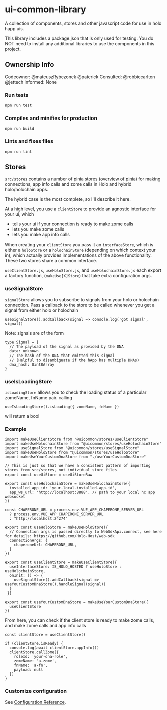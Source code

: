 # ui-common-library

A collection of components, stores and other javascript code for use in holo happ uis.

This library includes a package.json that is only used for testing. You do NOT need to install any additional libraries to use the components in this project.

## Ownership Info
Codeowner: @mateuszRybczonek @paterick
Consulted: @robbiecarlton @jettech
Informed: None


### Run tests
```
npm run test
```

### Compiles and minifies for production
```
npm run build
```

### Lints and fixes files
```
npm run lint
```

## Stores
`src/stores` contains a number of pinia stores ([overview of pinia](https://pinia.vuejs.org/getting-started.html)) for making connections, app info calls and zome calls in Holo and hybrid holo/holochain apps.

The hybrid case is the most complete, so I'll describe it here.

At a high level, you use a `clientStore` to provide an agnostic interface for your ui, which 
* tells your ui if your connection is ready to make zome calls
* lets you make zome calls
* lets you make app info calls

When creating your `clientStore` you pass it an `interfaceStore`, which is either a `holoStore` or a `holochainStore` (depending on which 
context your in), which actually provides implementations of the above functionality. These two stores share a common interface.

`useClientStore.js`, `useHoloStore.js`, and `useHolochainStore.js` each export a factory function, (`makeUse[X]Store`) that take extra configuration args.

### useSignalStore
`signalStore` allows you to subscribe to signals from your holo or holochain connection. Pass a callback to the store to be called whenever you get a signal from either holo or holochain
```
useSignalStore().addCallback(signal => console.log('got signal', signal))
```

Note: signals are of the form
```
type Signal = {
  // The payload of the signal as provided by the DNA
  data: unknown
  // The hash of the DNA that emitted this signal
  // (Helpful to disambiguate if the hApp has multiple DNAs)
  dna_hash: Uint8Array
}
```

### useIsLoadingStore
`isLoadingStore` allows you to check the loading status of a particular zomeName, fnName pair. calling
```
useIsLoadingStore().isLoading({ zomeName, fnName })
```
will return a bool

### Example

```
import makeUseClientStore from "@uicommon/stores/useClientStore"
import makeUseHolochainStore from "@uicommon/stores/useHolochainStore"
import useSignalStore from "@uicommon/stores/useSignalStore"
import makeUseHoloStore from "@uicommon/stores/useHoloStore"
import makeUseYourCustomDnaStore from "./useYourCustomDnaStore"

// This is just so that we have a consistent pattern of importing stores from src/stores, not individual store files
export const useUiStore = useUiStoreRaw

export const useHolochainStore = makeUseHolochainStore({
  installed_app_id: 'your-local-installed-app-id',
  app_ws_url: 'http://localhost:8888', // path to your local hc app websocket
})

const CHAPERONE_URL = process.env.VUE_APP_CHAPERONE_SERVER_URL
  ? process.env.VUE_APP_CHAPERONE_SERVER_URL
  : "http://localhost:24274"

export const useHoloStore = makeUseHoloStore({
  // Connection args is passed directly to WebSdkApi.connect, see here for details: https://github.com/Holo-Host/web-sdk
  connectionArgs: {
    chaperoneUrl: CHAPERONE_URL,
  }
})

export const useClientStore = makeUseClientStore({
  useInterfaceStore: IS_HOLO_HOSTED ? useHoloStore : useHolochainStore,
  onInit: () => {
    useSignalStore().addCallback(signal => useYourCustomDnaStore().handleSignal(signal))
  }
 })

export const useYourCustomDnaStore = makeUseYourCustomDnaStore({ 
  useClientStore
})

```

From here, you can check if the client store is ready to make zome calls, and make zome calls and app info calls
```
const clientStore = useClientStore()

if (clientStore.isReady) {
  console.log(await clientStore.appInfo()) 
  clientStore.callZome({
    roleId: 'your-dna-role',
    zomeName: 'a-zome',
    fnName: 'a-fn',
    payload: null
  })
}
```





### Customize configuration
See [Configuration Reference](https://cli.vuejs.org/config/).
